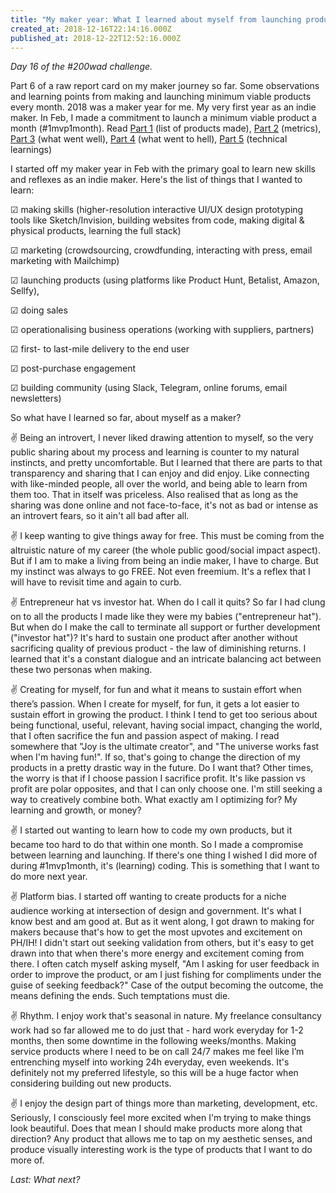 ```yaml
---
title: "My maker year: What I learned about myself from launching products every month"
created_at: 2018-12-16T22:14:16.000Z
published_at: 2018-12-22T12:52:16.000Z
---
```

_Day 16 of the #200wad challenge._

  

Part 6 of a raw report card on my maker journey so far. Some observations and learning points from making and launching minimum viable products every month. 2018 was a maker year for me. My very first year as an indie maker. In Feb, I made a commitment to launch a minimum viable product a month (#1mvp1month). Read [Part 1](https://200wordsaday.com/words/my-maker-year-in-products-made-5185c0f4273ac376) (list of products made), [Part 2](https://200wordsaday.com/words/my-maker-year-in-metrics-7065c126121b4c1c) (metrics), [Part 3](https://200wordsaday.com/words/my-maker-year-what-went-well-7045c12603c1ac39) (what went well), [Part 4](https://200wordsaday.com/words/my-maker-year-what-went-to-hell-8455c15b36adef74) (what went to hell), [Part 5](https://200wordsaday.com/words/my-maker-year-what-i-learned-from-launching-products-every-month-4415c0ca282ccf21) (technical learnings)

  

I started off my maker year in Feb with the primary goal to learn new skills and reflexes as an indie maker. Here's the list of things that I wanted to learn:

☑ making skills (higher-resolution interactive UI/UX design prototyping tools like Sketch/Invision, building websites from code, making digital & physical products, learning the full stack)

☑ marketing (crowdsourcing, crowdfunding, interacting with press, email marketing with Mailchimp)

☑ launching products (using platforms like Product Hunt, Betalist, Amazon, Sellfy),

☑ doing sales

☑ operationalising business operations (working with suppliers, partners)

☑ first- to last-mile delivery to the end user

☑ post-purchase engagement

☑ building community (using Slack, Telegram, online forums, email newsletters)

  

So what have I learned so far, about myself as a maker?  

  

✌ Being an introvert, I never liked drawing attention to myself, so the very public sharing about my process and learning is counter to my natural instincts, and pretty uncomfortable. But I learned that there are parts to that transparency and sharing that I can enjoy and did enjoy. Like connecting with like-minded people, all over the world, and being able to learn from them too. That in itself was priceless. Also realised that as long as the sharing was done online and not face-to-face, it's not as bad or intense as an introvert fears, so it ain't all bad after all.

  

✌ I keep wanting to give things away for free. This must be coming from the altruistic nature of my career (the whole public good/social impact aspect). But if I am to make a living from being an indie maker, I have to charge. But my instinct was always to go FREE. Not even freemium. It's a reflex that I will have to revisit time and again to curb.

  

✌ Entrepreneur hat vs investor hat. When do I call it quits? So far I had clung on to all the products I made like they were my babies ("entrepreneur hat"). But when do I make the call to terminate all support or further development ("investor hat")? It's hard to sustain one product after another without sacrificing quality of previous product - the law of diminishing returns. I learned that it's a constant dialogue and an intricate balancing act between these two personas when making. 

  

✌ Creating for myself, for fun and what it means to sustain effort when there’s passion. When I create for myself, for fun, it gets a lot easier to sustain effort in growing the product. I think I tend to get too serious about being functional, useful, relevant, having social impact, changing the world, that I often sacrifice the fun and passion aspect of making. I read somewhere that "Joy is the ultimate creator", and "The universe works fast when I'm having fun!". If so, that's going to change the direction of my products in a pretty drastic way in the future. Do I want that? Other times, the worry is that if I choose passion I sacrifice profit. It's like passion vs profit are polar opposites, and that I can only choose one. I'm still seeking a way to creatively combine both. What exactly am I optimizing for? My learning and growth, or money?

  

✌ I started out wanting to learn how to code my own products, but it became too hard to do that within one month. So I made a compromise between learning and launching. If there's one thing I wished I did more of during #1mvp1month, it's (learning) coding. This is something that I want to do more next year. 

  

✌ Platform bias. I started off wanting to create products for a niche audience working at intersection of design and government. It's what I know best and am good at. But as it went along, I got drawn to making for makers because that's how to get the most upvotes and excitement on PH/IH! I didn't start out seeking validation from others, but it's easy to get drawn into that when there's more energy and excitement coming from there. I often catch myself asking myself, "Am I asking for user feedback in order to improve the product, or am I just fishing for compliments under the guise of seeking feedback?" Case of the output becoming the outcome, the means defining the ends. Such temptations must die. 

  

✌ Rhythm. I enjoy work that's seasonal in nature. My freelance consultancy work had so far allowed me to do just that - hard work everyday for 1-2 months, then some downtime in the following weeks/months. Making service products where I need to be on call 24/7 makes me feel like I’m entrenching myself into working 24h everyday, even weekends. It's definitely not my preferred lifestyle, so this will be a huge factor when considering building out new products. 

  

✌ I enjoy the design part of things more than marketing, development, etc. Seriously, I consciously feel more excited when I'm trying to make things look beautiful. Does that mean I should make products more along that direction? Any product that allows me to tap on my aesthetic senses, and produce visually interesting work is the type of products that I want to do more of.

  

_Last: What next?_

